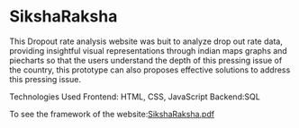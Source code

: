 # SikshaRaksha
This Dropout rate analysis website was buit to analyze drop out rate data, providing insightful visual representations through indian maps
graphs and piecharts so that the users understand the depth of this pressing issue of the country, this prototype can also proposes effective
solutions to address this pressing issue.

Technologies Used
Frontend: HTML, CSS, JavaScript
Backend:SQL



To see the framework of the website:[SikshaRaksha.pdf](https://github.com/DishaJillella/SikshaRaksha/files/13503052/SikshaRaksha.pdf)
